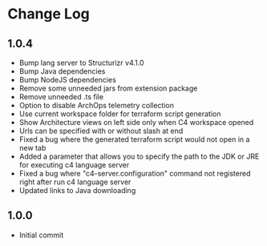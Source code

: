 # Change Log

## 1.0.4

- Bump lang server to Structurizr v4.1.0
- Bump Java dependencies
- Bump NodeJS dependencies
- Remove some unneeded jars from extension package
- Remove unneeded .ts file
- Option to disable ArchOps telemetry collection
- Use current workspace folder for terraform script generation
- Show Architecture views on left side only when C4 workspace opened
- Urls can be specified with or without slash at end
- Fixed a bug where the generated terraform script would not open in a new tab
- Added a parameter that allows you to specify the path to the JDK or JRE for executing c4 language server
- Fixed a bug where "c4-server.configuration" command not registered right after run c4 language server
- Updated links to Java downloading 

## 1.0.0

- Initial commit
